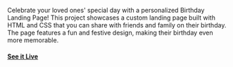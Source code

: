 
Celebrate your loved ones' special day with a personalized Birthday Landing Page! This project showcases a custom landing page built with HTML and CSS that you can share with friends and family on their birthday. The page features a fun and festive design, making their birthday even more memorable.




#### [See it Live](https://sanuj14.github.io/Birthday)

